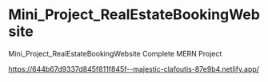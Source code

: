 # Mini_Project_RealEstateBookingWebsite
Mini_Project_RealEstateBookingWebsite Complete MERN Project


https://644b67d9337d845f811f845f--majestic-clafoutis-87e9b4.netlify.app/
